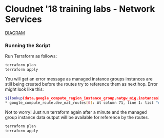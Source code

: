 # Cloudnet '18 training labs - Network Services

[DIAGRAM]

### Running the Script

Run Terraform as follows:
```sh
terraform plan
terraform apply
```
You will get an error message as managed instance groups instances are still being created before the routes try to reference them as next hop. Error might look like this:

```sh
${lookup(data.google_compute_region_instance_group.natgw_mig.instances[count.index], "instance")}
* google_compute_route.dev_nat_routes[0]: At column 71, line 1: list "data.google_compute_region_instance_group.natgw_mig.instances" does not have any elements so cannot determine type. in:
```

Not to worry! Just run terraform again after a minute and the managed group instance data output will be available for reference by the routes.

```sh
terraform plan
terraform apply
```

[DIAGRAM]: <https://codelabs.developers.google.com/codelabs/cloudnet18-network-services/img/a92d0ba83071db16.png>
